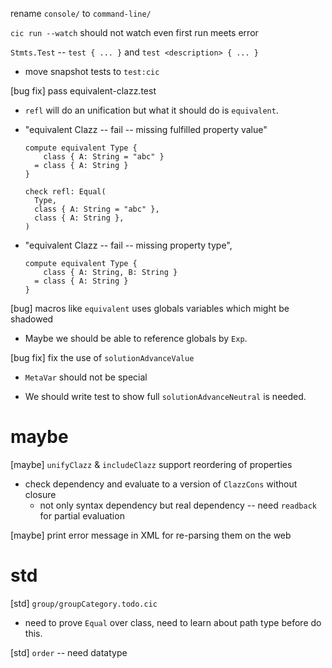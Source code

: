 rename `console/` to `command-line/`

`cic run --watch` should not watch even first run meets error

`Stmts.Test` -- `test { ... }` and `test <description> { ... }`

- move snapshot tests to `test:cic`

[bug fix] pass equivalent-clazz.test

- `refl` will do an unification but what it should do is `equivalent`.

- "equivalent Clazz -- fail -- missing fulfilled property value"

  ```cicada
  compute equivalent Type {
      class { A: String = "abc" }
    = class { A: String }
  }

  check refl: Equal(
    Type,
    class { A: String = "abc" },
    class { A: String },
  )
  ```

- "equivalent Clazz -- fail -- missing property type",

  ```cicada
  compute equivalent Type {
      class { A: String, B: String }
    = class { A: String }
  }
  ```

[bug] macros like `equivalent` uses globals variables which might be shadowed

- Maybe we should be able to reference globals by `Exp`.

[bug fix] fix the use of `solutionAdvanceValue`

- `MetaVar` should not be special

- We should write test to show full `solutionAdvanceNeutral` is needed.

# maybe

[maybe] `unifyClazz` & `includeClazz` support reordering of properties

- check dependency and evaluate to a version of `ClazzCons` without closure
  - not only syntax dependency but real dependency -- need `readback` for partial evaluation

[maybe] print error message in XML for re-parsing them on the web

# std

[std] `group/groupCategory.todo.cic`

- need to prove `Equal` over class,
  need to learn about path type before do this.

[std] `order` -- need datatype
